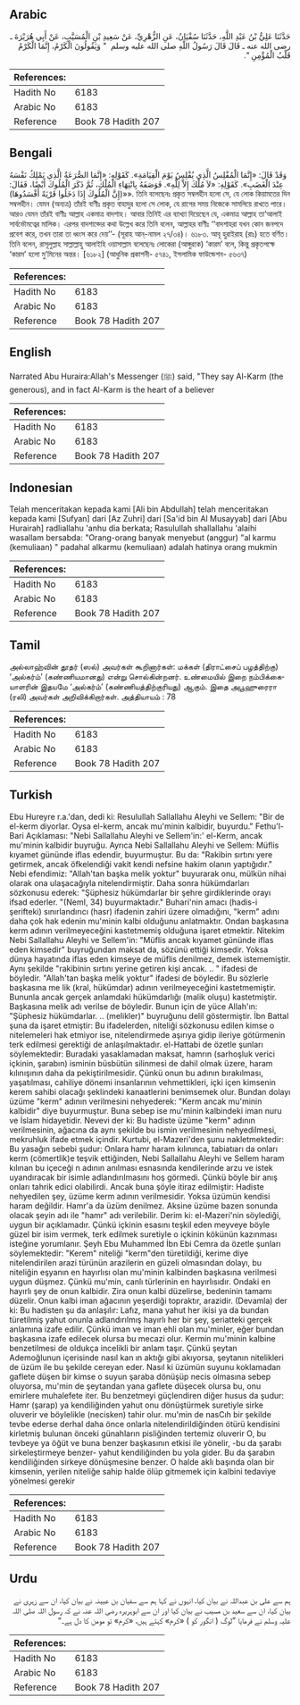## Arabic


<div dir="rtl" lang="ar" style={{fontSize:'larger',backgroundColor:'#f8f9fa',padding:20}}>
حَدَّثَنَا عَلِيُّ بْنُ عَبْدِ اللَّهِ، حَدَّثَنَا سُفْيَانُ، عَنِ الزُّهْرِيِّ، عَنْ سَعِيدِ بْنِ الْمُسَيَّبِ، عَنْ أَبِي هُرَيْرَةَ ـ رضى الله عنه ـ قَالَ قَالَ رَسُولُ اللَّهِ صلى الله عليه وسلم ‏ "‏ وَيَقُولُونَ الْكَرْمُ، إِنَّمَا الْكَرْمُ قَلْبُ الْمُؤْمِنِ ‏"‏‏.‏
</div>
<div style={{backgroundColor:'#f8f9fa',padding:20, marginBottom: 10}}><table> <thead> <tr> <th>References:</th> <th></th> </tr> </thead> <tbody><tr><td>Hadith No</td><td>6183</td></tr><tr><td>Arabic No</td><td>6183</td></tr><tr><td>Reference</td><td>Book 78 Hadith 207</td></tr></tbody></table></div>

## Bengali


<div dir="ltr" lang="bn" style={{fontSize:'larger',backgroundColor:'#f8f9fa',padding:20}}>
وَقَدْ قَالَ: «إِنَّمَا الْمُفْلِسُ الَّذِي يُفْلِسُ يَوْمَ الْقِيَامَةِ». كَقَوْلِهِ: «إِنَّمَا الصُّرَعَةُ الَّذِي يَمْلِكُ نَفْسَهُ عِنْدَ الْغَضَبِ». كَقَوْلِهِ: «لاَ مُلْكَ إِلاَّ لِلَّهِ». فَوَصَفَهُ بِانْتِهَاءِ الْمُلْكِ، ثُمَّ ذَكَرَ الْمُلُوكَ أَيْضًا، فَقَالَ: «(إِنَّ الْمُلُوكَ إِذَا دَخَلُوا قَرْيَةً أَفْسَدُوهَا)». তিনি বলেছেনঃ প্রকৃত সম্বলহীন হলো সে, যে লোক কিয়ামতের দিন সম্বলহীন। যেমন (অন্যত্র) তাঁরই বাণীঃ প্রকৃত বাহাদুর হলো সে লোক, যে রাগের সময় নিজেকে সামলিয়ে রাখতে পারে। আরও যেমন তাঁরই বাণীঃ আল্লাহ একমাত্র বাদশাহ। আবার তিনিই এর ব্যাখ্যা দিয়েছেন যে, একমাত্র আল্লাহ তা‘আলাই সার্বভৌমত্বের মালিক। এরপর বাদশাহ্দের কথা উল্লেখ করে তিনি বলেন, আল্লাহর বাণীঃ ‘‘বাদশাহরা যখন কোন জনপদে প্রবেশ করে, তখন তারা তা ধ্বংস করে দেয়’’- (সূরাহ আন্-নামল ২৭/৩৪)। ৬১৮৩. আবূ হুরাইরাহ (রাঃ) হতে বর্ণিত। তিনি বলেন, রাসূলুল্লাহ সাল্লাল্লাহু আলাইহি ওয়াসাল্লাম বলেছেনঃ লোকেরা (আঙ্গুরকে) ‘কারম’ বলে, কিন্তু প্রকৃতপক্ষে ‘কারম’ হলো মু’মিনের অন্তর। [৬১৮২] (আধুনিক প্রকাশনী- ৫৭৪১, ইসলামিক ফাউন্ডেশন- ৫৬৩৭)
</div>
<div style={{backgroundColor:'#f8f9fa',padding:20, marginBottom: 10}}><table> <thead> <tr> <th>References:</th> <th></th> </tr> </thead> <tbody><tr><td>Hadith No</td><td>6183</td></tr><tr><td>Arabic No</td><td>6183</td></tr><tr><td>Reference</td><td>Book 78 Hadith 207</td></tr></tbody></table></div>

## English


<div dir="ltr" lang="en" style={{fontSize:'larger',backgroundColor:'#f8f9fa',padding:20}}>
Narrated Abu Huraira:Allah's Messenger (ﷺ) said, "They say Al-Karm (the generous), and in fact Al-Karm is the heart of a believer
</div>
<div style={{backgroundColor:'#f8f9fa',padding:20, marginBottom: 10}}><table> <thead> <tr> <th>References:</th> <th></th> </tr> </thead> <tbody><tr><td>Hadith No</td><td>6183</td></tr><tr><td>Arabic No</td><td>6183</td></tr><tr><td>Reference</td><td>Book 78 Hadith 207</td></tr></tbody></table></div>

## Indonesian


<div dir="ltr" lang="id" style={{fontSize:'larger',backgroundColor:'#f8f9fa',padding:20}}>
Telah menceritakan kepada kami [Ali bin Abdullah] telah menceritakan kepada kami [Sufyan] dari [Az Zuhri] dari [Sa'id bin Al Musayyab] dari [Abu Hurairah] radliallahu 'anhu dia berkata; Rasulullah shallallahu 'alaihi wasallam bersabda: "Orang-orang banyak menyebut (anggur) "al karmu (kemuliaan) " padahal alkarmu (kemuliaan) adalah hatinya orang mukmin
</div>
<div style={{backgroundColor:'#f8f9fa',padding:20, marginBottom: 10}}><table> <thead> <tr> <th>References:</th> <th></th> </tr> </thead> <tbody><tr><td>Hadith No</td><td>6183</td></tr><tr><td>Arabic No</td><td>6183</td></tr><tr><td>Reference</td><td>Book 78 Hadith 207</td></tr></tbody></table></div>

## Tamil


<div dir="ltr" lang="ta" style={{fontSize:'larger',backgroundColor:'#f8f9fa',padding:20}}>
அல்லாஹ்வின் தூதர் (ஸல்) அவர்கள் கூறினார்கள்: மக்கள் (திராட்சைப் பழத்திற்கு) ‘அல்கர்ம்’ (கண்ணியமானது) என்று சொல்கின்றனர். உண்மையில் இறை நம்பிக்கையாளரின் இதயமே ‘அல்கர்ம்’ (கண்ணியத்திற்குரியது) ஆகும். இதை அபூஹுரைரா (ரலி) அவர்கள் அறிவிக்கிறார்கள். அத்தியாயம் : 78
</div>
<div style={{backgroundColor:'#f8f9fa',padding:20, marginBottom: 10}}><table> <thead> <tr> <th>References:</th> <th></th> </tr> </thead> <tbody><tr><td>Hadith No</td><td>6183</td></tr><tr><td>Arabic No</td><td>6183</td></tr><tr><td>Reference</td><td>Book 78 Hadith 207</td></tr></tbody></table></div>

## Turkish


<div dir="ltr" lang="tr" style={{fontSize:'larger',backgroundColor:'#f8f9fa',padding:20}}>
Ebu Hureyre r.a.'dan, dedi ki: Resulullah Sallallahu Aleyhi ve Sellem: "Bir de el-kerm diyorlar. Oysa el-kerm, ancak mu'minin kalbidir, buyurdu." Fethu'l-Bari Açıklaması: "Nebi Sallallahu Aleyhi ve Sellem'in:' el-Kerm, ancak mu'minin kalbidir buyruğu. Ayrıca Nebi Sallallahu Aleyhi ve Sellem: Müflis kıyamet gününde iflas edendir, buyurmuştur. Bu da: "Rakibin sırtını yere getirmek, ancak öfkelendiği vakit kendi nefsine hakim olanın yaptığıdır." Nebi efendimiz: "Allah'tan başka melik yoktur" buyurarak onu, mülkün nihai olarak ona ulaşacağıyla nitelendirmiştir. Daha sonra hükümdarları sözkonusu ederek: "Şüphesiz hükümdarlar bir şehre girdiklerinde orayı ifsad ederler. "(NemI, 34) buyurmaktadır." Buhari'nin amacı (hadis-i şerifteki) sınırlandırıcı (hasr) ifadenin zahiri üzere olmadığını, "kerm" adını daha çok hak edenin mu'minin kalbi olduğunu anlatmaktır. Ondan başkasına kerm adının verilmeyeceğini kastetmemiş olduğuna işaret etmektir. Nitekim Nebi Sallallahu Aleyhi ve Sellem'in: "Müflis ancak kıyamet gününde iflas eden kimsedir" buyruğundan maksat da, sözünü ettiği kimsedir. Yoksa dünya hayatında iflas eden kimseye de müflis denilmez, demek istememiştir. Aynı şekilde "rakibinin sırtını yerine getiren kişi ancak. .. " ifadesi de böyledir. "Allah'tan başka melik yoktur" ifadesi de böyledir. Bu sözlerle başkasına me lik (kral, hükümdar) adının verilmeyeceğini kastetmemiştir. Bununla ancak gerçek anlamdaki hükümdarlığı (malik oluşu) kastetmiştir. Başkasına melik adı verilse de böyledir. Bunun için de yüce Allah'ın: "Şüphesiz hükümdarlar. .. (melikler)" buyruğunu delil göstermiştir. İbn Battal şuna da işaret etmiştir: Bu ifadelerden, niteliği sözkonusu edilen kimse o nitelemeleri hak etmiyor ise, nitelendirmede aşırıya gidip ileriye götürmenin terk edilmesi gerektiği de anlaşılmaktadır. el-Hattabi de özetle şunları söylemektedir: Buradaki yasaklamadan maksat, hamrın (sarhoşluk verici içkinin, şarabın) isminin büsbütün silinmesi de dahil olmak üzere, haram kılınışının daha da pekiştirilmesidir. Çünkü onun bu adının bırakılması, yaşatılması, cahiliye dönemi insanlarının vehmettikleri, içki içen kimsenin kerem sahibi olacağı şeklindeki kanaatlerini benimsemek olur. Bundan dolayı üzüme "kerm" adının verilmesini nehyederek: "Kerm ancak mu'minin kalbidir" diye buyurmuştur. Buna sebep ise mu'minin kalbindeki iman nuru ve İslam hidayetidir. Nevevi der ki: Bu hadiste üzüme "kerm" adının verilmesinin, ağacına da aynı şekilde bu ismin verilmesinin nehyedilmesi, mekruhluk ifade etmek içindir. Kurtubi, el-Mazeri'den şunu nakletmektedir: Bu yasağın sebebi şudur: Onlara hamr haram kılınınca, tabiatıarı da onları kerm (cömertlik)e teşvik ettiğinden, Nebi Sallallahu Aleyhi ve Sellem haram kılınan bu içeceği n adının anılması esnasında kendilerinde arzu ve istek uyandıracak bir isimle adlandırılmasını hoş görmedi. Çünkü böyle bir anış onları tahrik edici olabilirdi. Ancak buna şöyle itiraz edilmiştir: Hadiste nehyedilen şey, üzüme kerm adının verilmesidir. Yoksa üzümün kendisi haram değildir. Hamr'a da üzüm denilmez. Aksine üzüme bazen sonunda olacak şeyin adı ile "hamr" adı verilebilir. Derim ki: el-Mazeri'nin söylediği, uygun bir açıklamadır. Çünkü içkinin esasını teşkil eden meyveye böyle güzel bir isim vermek, terk edilmek suretiyle o içkinin kökünün kazınması isteğine yorumlanır. Şeyh Ebu Muhammed İbn Ebi Cemra da özetle şunları söylemektedir: "Kerem" niteliği "kerm"den türetildiği, kerime diye nitelendirilen arazi türünün arazilerin en güzeli olmasından dolayı, bu niteliğin eşyanın en hayırlısı olan mu'minin kalbinden başkasına verilmesi uygun düşmez. Çünkü mu'min, canlı türlerinin en hayırlısıdır. Ondaki en hayırlı şey de onun kalbidir. Zira onun kalbi düzelirse, bedeninin tamamı düzelir. Onun kalbi iman ağacının yeşerdiği topraktır, arazidir. (Devamla) der ki: Bu hadisten şu da anlaşılır: Lafız, mana yahut her ikisi ya da bundan türetilmiş yahut onunla adlandırılmış hayırlı her bir şey, şeriatteki gerçek anlamına izafe edilir. Çünkü iman ve iman ehli olan mu'minler, eğer bundan başkasına izafe edilecek olursa bu mecazi olur. Kermin mu'minin kalbine benzetilmesi de oldukça incelikli bir anlam taşır. Çünkü şeytan Ademoğlunun içerisinde nasıl kan ın aktığı gibi akıyorsa, şeytanın nitelikleri de üzüm ile bu şekilde cereyan eder. Nasıl ki üzümün suyunu koklamadan gaflete düşen bir kimse o suyun şaraba dönüşüp necis olmasına sebep oluyorsa, mu'min de şeytandan yana gaflete düşecek olursa bu, onu emirlere muhalefete iter. Bu benzetmeyi güçlendiren diğer husus da şudur: Hamr (şarap) ya kendiliğinden yahut onu dönüştürmek suretiyle sirke oluverir ve böylelikle (necisken) tahir olur. mu'min de nasCıh bir şekilde tevbe ederse derhal daha önce onlarla nitelendirildiğinden ötürü kendisini kirletmiş bulunan önceki günahların pisliğinden tertemiz oluverir O, bu tevbeye ya öğüt ve buna benzer başkasının etkisi ile yönelir, -bu da şarabı sirkeleştirmeye benzer- yahut kendiliğinden bu yola gider. Bu da şarabın kendiliğinden sirkeye dönüşmesine benzer. O halde aklı başında olan bir kimsenin, yerilen niteliğe sahip halde ölüp gitmemek için kalbini tedaviye yönelmesi gerekir
</div>
<div style={{backgroundColor:'#f8f9fa',padding:20, marginBottom: 10}}><table> <thead> <tr> <th>References:</th> <th></th> </tr> </thead> <tbody><tr><td>Hadith No</td><td>6183</td></tr><tr><td>Arabic No</td><td>6183</td></tr><tr><td>Reference</td><td>Book 78 Hadith 207</td></tr></tbody></table></div>

## Urdu


<div dir="rtl" lang="ur" style={{fontSize:'larger',backgroundColor:'#f8f9fa',padding:20}}>
ہم سے علی بن عبداللہ نے بیان کیا، انہوں نے کہا ہم سے سفیان بن عیینہ نے بیان کیا، ان سے زہری نے بیان کیا، ان سے سعید بن مسیب نے بیان کیا اور ان سے ابوہریرہ رضی اللہ عنہ نے کہ رسول اللہ صلی اللہ علیہ وسلم نے فرمایا ”لوگ ( انگور کو ) «كرم» کہتے ہیں، «كرم» تو مومن کا دل ہے۔“
</div>
<div style={{backgroundColor:'#f8f9fa',padding:20, marginBottom: 10}}><table> <thead> <tr> <th>References:</th> <th></th> </tr> </thead> <tbody><tr><td>Hadith No</td><td>6183</td></tr><tr><td>Arabic No</td><td>6183</td></tr><tr><td>Reference</td><td>Book 78 Hadith 207</td></tr></tbody></table></div>